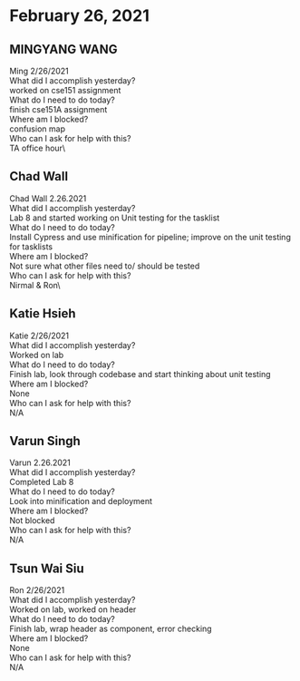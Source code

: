 # February 26, 2021

## MINGYANG WANG 
Ming 2/26/2021\
 What did I accomplish yesterday?\
worked on cse151 assignment\
 What do I need to do today?\
finish cse151A assignment\
 Where am I blocked?\
confusion map\
 Who can I ask for help with this?\
TA office hour\

## Chad Wall 
Chad Wall 2.26.2021\
What did I accomplish yesterday?\
Lab 8 and started working on Unit testing for the tasklist\
What do I need to do today?\
Install Cypress and use minification for pipeline; improve on the unit testing for tasklists\
Where am I blocked?\
Not sure what other files need to/ should be tested\
Who can I ask for help with this?\
Nirmal & Ron\

## Katie Hsieh 
Katie 2/26/2021\
What did I accomplish yesterday?\
Worked on lab\
What do I need to do today?\
Finish lab, look through codebase and start thinking about unit testing\
Where am I blocked?\
None\
Who can I ask for help with this?\
N/A

## Varun Singh  
Varun 2.26.2021\
What did I accomplish yesterday?\
Completed Lab 8\
What do I need to do today?\
Look into minification and deployment\
Where am I blocked?\
Not blocked\
Who can I ask for help with this?\
N/A

## Tsun Wai Siu 
Ron 2/26/2021\
 What did I accomplish yesterday?\
Worked on lab, worked on header\
 What do I need to do today?\
Finish lab, wrap header as component, error checking\
 Where am I blocked?\
None\
 Who can I ask for help with this?\
N/A